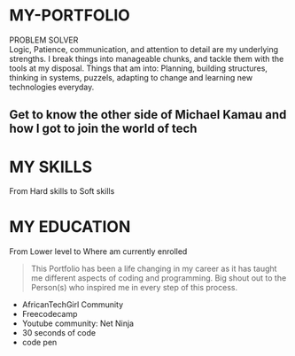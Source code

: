 # MY-PORTFOLIO

PROBLEM SOLVER <br>
Logic, Patience, communication, and attention to detail are my underlying strengths. 
I break things into manageable chunks, and tackle them with the tools at my disposal. 
Things that am into: 
Planning, building structures, thinking in systems, puzzels, adapting to change 
and learning new technologies everyday.

## Get to know the other side of Michael Kamau and how I got to join the world of tech

# MY SKILLS
From Hard skills to Soft skills

# MY EDUCATION
From Lower level to Where am currently enrolled

>This Portfolio has been a life changing in my career as it has taught me different aspects
>of coding and programming. Big shout out to the Person(s) who inspired me
>in every step of this process. 
* AfricanTechGirl Community 
* Freecodecamp
* Youtube community: Net Ninja
* 30 seconds of code
* code pen 
